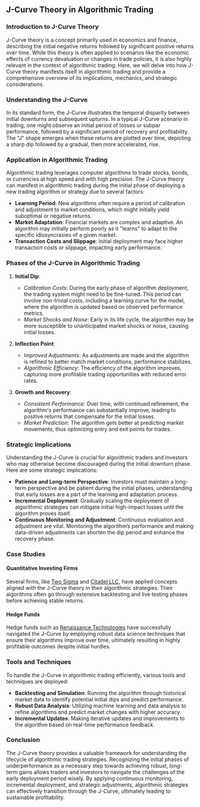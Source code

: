 ## J-Curve Theory in Algorithmic Trading

### Introduction to J-Curve Theory

J-Curve theory is a concept primarily used in economics and finance, describing the initial negative returns followed by significant positive returns over time. While this theory is often applied to scenarios like the economic effects of currency devaluation or changes in trade policies, it is also highly relevant in the context of algorithmic trading. Here, we will delve into how J-Curve theory manifests itself in algorithmic trading and provide a comprehensive overview of its implications, mechanics, and strategic considerations.

### Understanding the J-Curve

In its standard form, the J-Curve illustrates the temporal disparity between initial downturns and subsequent upturns. In a typical J-Curve scenario in trading, one might observe an initial period of losses or subpar performance, followed by a significant period of recovery and profitability. The "J" shape emerges when these returns are plotted over time, depicting a sharp dip followed by a gradual, then more accelerated, rise.

### Application in Algorithmic Trading

Algorithmic trading leverages computer algorithms to trade stocks, bonds, or currencies at high speed and with high precision. The J-Curve theory can manifest in algorithmic trading during the initial phase of deploying a new trading algorithm or strategy due to several factors:

- **Learning Period**: New algorithms often require a period of calibration and adjustment to market conditions, which might initially yield suboptimal or negative returns.
- **Market Adaptation**: Financial markets are complex and adaptive. An algorithm may initially perform poorly as it "learns" to adapt to the specific idiosyncrasies of a given market.
- **Transaction Costs and Slippage**: Initial deployment may face higher transaction costs or slippage, impacting early performance.

### Phases of the J-Curve in Algorithmic Trading

1. **Initial Dip**: 
    - *Calibration Costs*: During the early phase of algorithm deployment, the trading system might need to be fine-tuned. This period can involve non-trivial costs, including a learning curve for the model, where the algorithm is updated based on observed performance metrics.
    - *Market Shocks and Noise*: Early in its life cycle, the algorithm may be more susceptible to unanticipated market shocks or noise, causing initial losses.

2. **Inflection Point**:
    - *Improved Adjustments*: As adjustments are made and the algorithm is refined to better match market conditions, performance stabilizes.
    - *Algorithmic Efficiency*: The efficiency of the algorithm improves, capturing more profitable trading opportunities with reduced error rates.

3. **Growth and Recovery**:
    - *Consistent Performance*: Over time, with continued refinement, the algorithm's performance can substantially improve, leading to positive returns that compensate for the initial losses.
    - *Market Prediction*: The algorithm gets better at predicting market movements, thus optimizing entry and exit points for trades.

### Strategic Implications

Understanding the J-Curve is crucial for algorithmic traders and investors who may otherwise become discouraged during the initial downturn phase. Here are some strategic implications:

- **Patience and Long-term Perspective**: Investors must maintain a long-term perspective and be patient during the initial phases, understanding that early losses are a part of the learning and adaptation process.
- **Incremental Deployment**: Gradually scaling the deployment of algorithmic strategies can mitigate initial high-impact losses until the algorithm proves itself.
- **Continuous Monitoring and Adjustment**: Continuous evaluation and adjustment are vital. Monitoring the algorithm’s performance and making data-driven adjustments can shorten the dip period and enhance the recovery phase.

### Case Studies 

#### Quantitative Investing Firms
Several firms, like [Two Sigma](https://www.twosigma.com/) and [Citadel LLC](https://www.citadel.com/), have applied concepts aligned with the J-Curve theory in their algorithmic strategies. Their algorithms often go through extensive backtesting and live testing phases before achieving stable returns.

#### Hedge Funds
Hedge funds such as [Renaissance Technologies](https://www.rentec.com/) have successfully navigated the J-Curve by employing robust data science techniques that ensure their algorithms improve over time, ultimately resulting in highly profitable outcomes despite initial hurdles.

### Tools and Techniques

To handle the J-Curve in algorithmic trading efficiently, various tools and techniques are deployed:

- **Backtesting and Simulation**: Running the algorithm through historical market data to identify potential initial dips and predict performance.
- **Robust Data Analysis**: Utilizing machine learning and data analysis to refine algorithms and predict market changes with higher accuracy.
- **Incremental Updates**: Making iterative updates and improvements to the algorithm based on real-time performance feedback.

### Conclusion

The J-Curve theory provides a valuable framework for understanding the lifecycle of algorithmic trading strategies. Recognizing the initial phases of underperformance as a necessary step towards achieving robust, long-term gains allows traders and investors to navigate the challenges of the early deployment period wisely. By applying continuous monitoring, incremental deployment, and strategic adjustments, algorithmic strategies can effectively transition through the J-Curve, ultimately leading to sustainable profitability.

